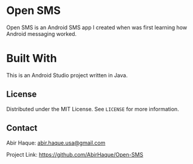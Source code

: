 # Open SMS

Open SMS is an Android SMS app I created when was first learning how Android messaging worked.

# Built With

This is an Android Studio project written in Java.

## License

Distributed under the MIT License. See `LICENSE` for more information.

## Contact

Abir Haque: abir.haque.usa@gmail.com

Project Link: https://github.com/AbirHaque/Open-SMS
